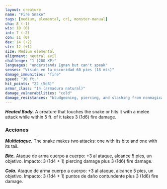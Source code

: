 ```yaml
---
layout: creature
name: "Fire Snake"
tags: [medium, elemental, cr1, monster-manual]
cha: 8 (-1)
wis: 10 (0)
int: 7 (-2)
con: 11 (0)
dex: 14 (+2)
str: 12 (+1)
size: Medium elemental
alignment: neutral evil
challenge: "1 (200 XP)"
languages: "understands Ignan but can't speak"
senses: "Visión en la oscuridad 60 pies (18 mts)"
damage_immunities: "fire"
speed: "30 ft."
hit_points: "22 (5d8)"
armor_class: "14 (armadura natural)"
damage_vulnerabilities: "cold"
damage_resistances: "bludgeoning, piercing, and slashing from nonmagical weapons"
---
```


***Heated Body.*** A creature that touches the snake or hits it with a melee attack while within 5 ft. of it takes 3 (1d6) fire damage.

### Acciones

***Multiataque.*** The snake makes two attacks: one with its bite and one with its tail.

***Bite.*** Ataque de arma cuerpo a cuerpo: +3 al ataque, alcance 5 pies, un objetivo. Impacto: 3 (1d4 + 1) piercing damage plus 3 (1d6) fire damage.

***Cola.*** Ataque de arma cuerpo a cuerpo: +3 al ataque, alcance 5 pies, un objetivo. Impacto: 3 (1d4 + 1) puntos de daño contundente plus 3 (1d6) fire damage.